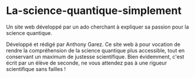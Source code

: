 # La-science-quantique-simplement
Un site web développé par un ado cherchant à expliquer sa passion pour la science quantique.

Développé et rédigé par Anthony Garez.
Ce site web à pour vocation de rendre la compréhension de la science quantique plus accessible, tout en conservant un maximum de justesse scientifique.
Bien évidemment, c'est écrit par un élève de seconde, ne vous attendez pas à une rigueur scientifique sans failles !
